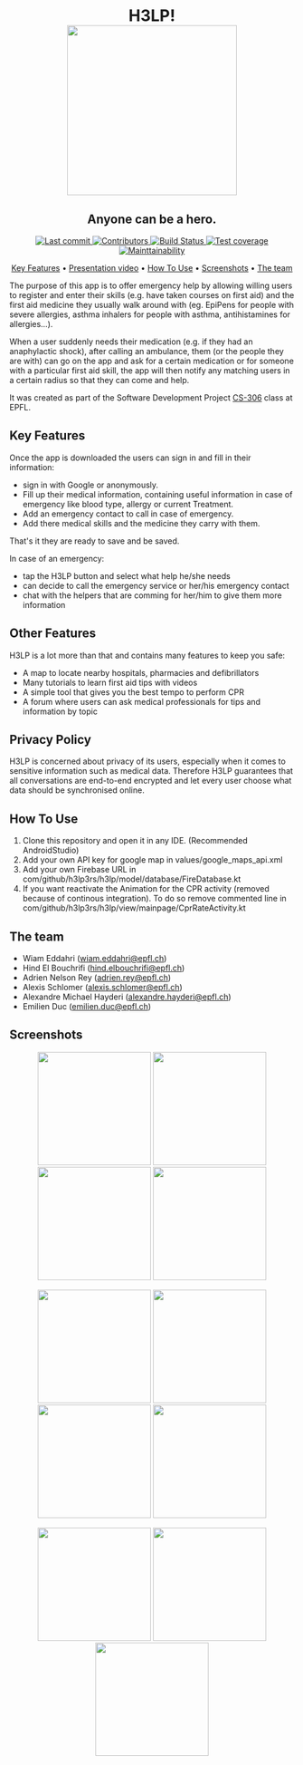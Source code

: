 
<h1 align="center">
  H3LP!
 <br>
  <a href="https://github.com/H3LP3RS/HELP"><img src="https://github.com/H3LP3RS/HELP/blob/main/app/src/main/res/drawable/heart_link.png" width="300"></a>
  <br>
</h1>

<h2 align="center">Anyone can be a hero.</h2>

<p align="center">

  <a href="https://github.com/H3LP3RS/HELP/commit/main">
    <img src="https://img.shields.io/github/last-commit/H3LP3RS/HELP"
        alt="Last commit">
  </a>

  <a href="https://github.com/H3LP3RS/HELP/graphs/contributors">
      <img src="https://img.shields.io/github/contributors/H3LP3RS/HELP"
       alt="Contributors">
  </a>

 
 
  <a href="https://cirrus-ci.com/github/H3LP3RS/HELP">
    <img src="https://api.cirrus-ci.com/github/H3LP3RS/HELP.svg"
         alt="Build Status">
  </a>
    
  <a href="https://codeclimate.com/github/H3LP3RS/HELP/test_coverage">
    <img src="https://api.codeclimate.com/v1/badges/dbecacba890747624c24/test_coverage"
         alt="Test coverage">
  </a>
    
  <a href="https://codeclimate.com/github/H3LP3RS/HELP/maintainability">
    <img src="https://api.codeclimate.com/v1/badges/dbecacba890747624c24/maintainability"
         alt="Mainttainability">
  </a>
    
</p>

<p align="center">
  <a href="#key-features">Key Features</a> •
  <a href="https://www.youtube.com/watch?v=d6ds5Lch3GA">Presentation video</a> •
  <a href="#how-to-use">How To Use</a> •
  <a href="#screenshots">Screenshots</a> •
  <a href="#the-team">The team</a>
</p>

The purpose of this app is to offer emergency help by allowing willing users to register and enter their skills (e.g. have taken courses on first aid) and the first aid medicine they usually walk around with (eg. EpiPens for people with severe allergies, asthma inhalers for people with asthma, antihistamines for allergies…).

When a user suddenly needs their medication (e.g. if they had an anaphylactic shock), after calling an ambulance, them (or the people they are with) can go on the app and ask for a certain medication or for someone with a particular first aid skill, the app will then notify any matching users in a certain radius so that they can come and help.

It was created as part of the Software Development Project [CS-306](https://edu.epfl.ch/coursebook/en/software-development-project-CS-306-1)
class at EPFL.

## Key Features

Once the app is downloaded the users can sign in and fill in their information:
- sign in with Google or anonymously. 
- Fill up their medical information, containing useful information in case of emergency like blood type, allergy or current Treatment.
- Add  an emergency contact to call in case of emergency.
- Add there medical skills and the medicine they carry with them.

That's it they are ready to save and be saved.

In case of an emergency:
- tap the H3LP button and select what help he/she needs
- can decide to call the emergency service or her/his emergency contact
- chat with the helpers that are comming for her/him  to give them more information


## Other Features

H3LP is a lot more than that and contains many features to keep you safe:
- A map to locate nearby hospitals, pharmacies and defibrillators
- Many tutorials to learn first aid tips with videos
- A simple tool that gives you the best tempo to perform CPR
- A forum where users can ask medical professionals for tips and information by topic

## Privacy Policy

H3LP is concerned about privacy of its users, especially when it comes to sensitive information such as medical data. Therefore H3LP guarantees that all conversations are end-to-end encrypted and let every user choose what data should be synchronised online.

## How To Use

1. Clone this repository and open it in any IDE. (Recommended AndroidStudio)
2. Add your own API key for google map in values/google_maps_api.xml
3. Add your own Firebase URL in com/github/h3lp3rs/h3lp/model/database/FireDatabase.kt
4. If you want reactivate the Animation for the CPR activity (removed because of continous integration). To do so remove commented line in com/github/h3lp3rs/h3lp/view/mainpage/CprRateActivity.kt




## The team
- Wiam Eddahri (wiam.eddahri@epfl.ch)
- Hind El Bouchrifi (hind.elbouchrifi@epfl.ch)
- Adrien Nelson Rey (adrien.rey@epfl.ch)
- Alexis Schlomer (alexis.schlomer@epfl.ch)
- Alexandre Michael Hayderi (alexandre.hayderi@epfl.ch)
- Emilien Duc (emilien.duc@epfl.ch)


## Screenshots

<p align="center">

  <img src="/screenshots/Intro.png"  width="200"/>
  <img src="/screenshots/home.png"  width="200"/>
   <img src="/screenshots/skills.png"  width="200"/>
  <img src="/screenshots/help.png"  width="200"/>
  
</p>
<p align="center">

  <img src="/screenshots/Helper.png"  width="200"/>
  <img src="/screenshots/Helpee.png"  width="200"/>
   <img src="/screenshots/chat.png"  width="200"/>
  <img src="/screenshots/CPR.png"  width="200"/>
  
</p>

<p align="center">
  <img src="/screenshots/tuto.png"  width="200"/>
   <img src="/screenshots/Professional.png"  width="200"/>
  <img src="/screenshots/Forum.png"  width="200"/>
  
</p>

